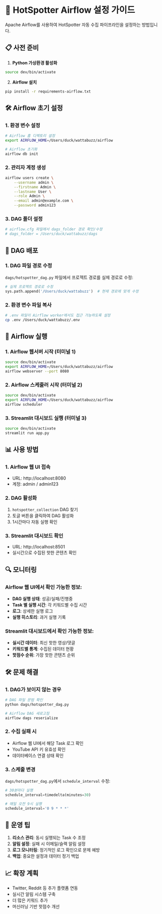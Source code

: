 # 🚀 HotSpotter Airflow 설정 가이드

Apache Airflow를 사용하여 HotSpotter 자동 수집 파이프라인을 설정하는 방법입니다.

## 📋 사전 준비

1. **Python 가상환경 활성화**
```bash
source dev/bin/activate
```

2. **Airflow 설치**
```bash
pip install -r requirements-airflow.txt
```

## 🛠️ Airflow 초기 설정

### 1. 환경 변수 설정
```bash
# Airflow 홈 디렉토리 설정
export AIRFLOW_HOME=/Users/duck/wattabuzz/airflow

# Airflow 초기화
airflow db init
```

### 2. 관리자 계정 생성
```bash
airflow users create \
    --username admin \
    --firstname Admin \
    --lastname User \
    --role Admin \
    --email admin@example.com \
    --password admin123
```

### 3. DAG 폴더 설정
```bash
# airflow.cfg 파일에서 dags_folder 경로 확인/수정
# dags_folder = /Users/duck/wattabuzz/dags
```

## 🔧 DAG 배포

### 1. DAG 파일 경로 수정
`dags/hotspotter_dag.py` 파일에서 프로젝트 경로를 실제 경로로 수정:

```python
# 실제 프로젝트 경로로 수정
sys.path.append('/Users/duck/wattabuzz')  # 현재 경로에 맞게 수정
```

### 2. 환경 변수 파일 복사
```bash
# .env 파일이 Airflow worker에서도 접근 가능하도록 설정
cp .env /Users/duck/wattabuzz/.env
```

## 🚀 Airflow 실행

### 1. Airflow 웹서버 시작 (터미널 1)
```bash
source dev/bin/activate
export AIRFLOW_HOME=/Users/duck/wattabuzz/airflow
airflow webserver --port 8080
```

### 2. Airflow 스케줄러 시작 (터미널 2)
```bash
source dev/bin/activate
export AIRFLOW_HOME=/Users/duck/wattabuzz/airflow
airflow scheduler
```

### 3. Streamlit 대시보드 실행 (터미널 3)
```bash
source dev/bin/activate
streamlit run app.py
```

## 📊 사용 방법

### 1. Airflow 웹 UI 접속
- URL: http://localhost:8080
- 계정: admin / admin123

### 2. DAG 활성화
1. `hotspotter_collection` DAG 찾기
2. 토글 버튼을 클릭하여 DAG 활성화
3. 1시간마다 자동 실행 확인

### 3. Streamlit 대시보드 확인
- URL: http://localhost:8501
- 실시간으로 수집된 핫한 콘텐츠 확인

## 🔍 모니터링

### Airflow 웹 UI에서 확인 가능한 정보:
- **DAG 실행 상태**: 성공/실패/진행중
- **Task 별 실행 시간**: 각 키워드별 수집 시간
- **로그**: 상세한 실행 로그
- **실행 히스토리**: 과거 실행 기록

### Streamlit 대시보드에서 확인 가능한 정보:
- **실시간 데이터**: 최신 핫한 영상/댓글
- **키워드별 통계**: 수집된 데이터 현황
- **핫점수 순위**: 가장 핫한 콘텐츠 순위

## 🛠️ 문제 해결

### 1. DAG가 보이지 않는 경우
```bash
# DAG 파일 문법 확인
python dags/hotspotter_dag.py

# Airflow DAG 새로고침
airflow dags reserialize
```

### 2. 수집 실패 시
- Airflow 웹 UI에서 해당 Task 로그 확인
- YouTube API 키 유효성 확인
- 데이터베이스 연결 상태 확인

### 3. 스케줄 변경
`dags/hotspotter_dag.py`에서 `schedule_interval` 수정:
```python
# 30분마다 실행
schedule_interval=timedelta(minutes=30)

# 매일 오전 9시 실행
schedule_interval='0 9 * * *'
```

## 🎯 운영 팁

1. **리소스 관리**: 동시 실행되는 Task 수 조정
2. **알림 설정**: 실패 시 이메일/슬랙 알림 설정
3. **로그 모니터링**: 정기적인 로그 확인으로 문제 예방
4. **백업**: 중요한 설정과 데이터 정기 백업

## 📈 확장 계획

- Twitter, Reddit 등 추가 플랫폼 연동
- 실시간 알림 시스템 구축
- 더 많은 키워드 추가
- 머신러닝 기반 핫점수 개선 